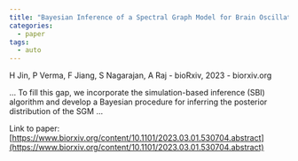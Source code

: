 ```yaml
---
title: "Bayesian Inference of a Spectral Graph Model for Brain Oscillations"
categories:
  - paper
tags:
  - auto
---
```

H Jin, P Verma, F Jiang, S Nagarajan, A Raj - bioRxiv, 2023 - biorxiv.org

… To fill this gap, we incorporate the simulation-based inference (SBI) algorithm and develop a Bayesian procedure for inferring the posterior distribution of the SGM …

Link to paper: [https://www.biorxiv.org/content/10.1101/2023.03.01.530704.abstract](https://www.biorxiv.org/content/10.1101/2023.03.01.530704.abstract)
